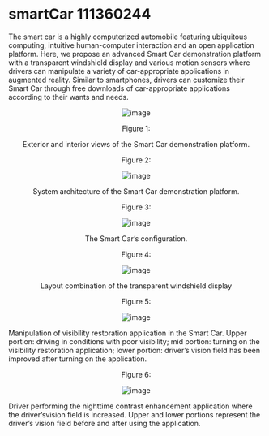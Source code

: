 # smartCar 111360244
The smart car is a highly computerized automobile featuring ubiquitous computing, intuitive human-computer interaction and an open application platform. Here, we propose an advanced Smart Car demonstration platform with a transparent windshield display and various motion sensors where drivers can manipulate a variety of car-appropriate applications in augmented reality. Similar to smartphones, drivers can customize their Smart Car through free downloads of car-appropriate applications according to their wants and needs. 



<div align="center">

 

![image](https://github.com/smartCarLab/smartCar/blob/master/image/image1.png?)

Figure 1:

Exterior and interior views of the Smart Car demonstration platform.

Figure 2:

![image](https://github.com/smartCarLab/smartCar/blob/master/image/image2.png?)

 System architecture of the Smart Car demonstration platform.

Figure 3:

![image](https://github.com/smartCarLab/smartCar/blob/master/image/image3.png?>)

 The Smart Car’s configuration.


Figure 4:

![image](https://github.com/smartCarLab/smartCar/blob/master/image/image4.png?)

 Layout combination of the transparent windshield display



Figure 5:

![image](https://github.com/smartCarLab/smartCar/blob/master/image/image5.png?raw=true)

</div>


 Manipulation of visibility restoration application in the Smart Car. Upper portion:
driving in conditions with poor visibility; mid portion: turning on the visibility restoration application;
lower portion: driver’s vision field has been improved after turning on the application.

<div align="center">

Figure 6:

![image](https://github.com/smartCarLab/smartCar/blob/master/image/image6.png?raw=true)

</div>

 Driver performing the nighttime contrast enhancement application where the
driver’svision field is increased. Upper and lower portions represent the driver’s vision field
before and after using the application.

